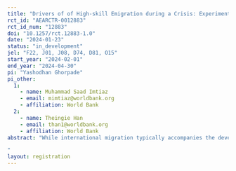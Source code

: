 ```yaml
---
title: "Drivers of of High-skill Emigration during a Crisis: Experimental evidence from graduates in Myanmar"
rct_id: "AEARCTR-0012883"
rct_id_num: "12883"
doi: "10.1257/rct.12883-1.0"
date: "2024-01-23"
status: "in_development"
jel: "F22, J01, J08, D74, D81, O15"
start_year: "2024-02-01"
end_year: "2024-04-30"
pi: "Yashodhan Ghorpade"
pi_other:
  1:
    - name: Muhammad Saad Imtiaz
    - email: mimtiaz@worldbank.org
    - affiliation: World Bank
  2:
    - name: Theingie Han
    - email: than1@worldbank.org
    - affiliation: World Bank
abstract: "While international migration typically accompanies the development process, resulting in net gains for both sending and receiving countries especially in the medium- to long-term, a sudden and large-scale immigration of high-skilled workers can result in critical shortages of qualified workers in key sectors of economic activity in the sending country. When emigration is undertaken under duress, induced by economic and/ or political instability, such detrimental effects may be more pronounced. When migration is motivated by a need to escape duress at home, prospective emigrants may be willing to accept lower wages  to move abroad, than under more normal circumstances. They may also be more willing to take up work that they are overqualified for. Both such choices represent a potential misallocation of labour, provoked by the difficult circumstances faced by potential emigrants at home. Our study seeks to understand the extent to which (i) political instability (resulting in civil conflict) and (ii) economic uncertainty drive the willingness of high-skilled youth in Myanmar to migrate aborad, the threshold wage differential at which they become indifferent between migrating and remaining at home, and the extent to which they may be amendable to undertake work for which they are overqualified. We examine these questions in the context of the military takeover of government in Myanmar since 2021, followed by high levels of violent conflict and economic collapse. As young people in Myanmar face diminished economic prospects, the appeal of emigrating abroad may increase, the reservation wage for work abroad may fall, and the hesitation to perform work they are overqualified for may reduce. Does the willingness of high-skilled youth to emigrate respond more to political or to economic prospects and expectations? We examine these questions through the use of a randomized questionnaire module in which respondents will be randomly assigned one of three hypothetical scenarios representing (i) an improvement in the political situation including the cessation of violent conflict, (ii) an improvement in the economic situation including currency and price stabilization, and (iii) a neutral scenario representing things as they are at present. Under each of these scenarios we estimate (i) the wage premium/ discount that would make high skilled youth indifferent between migrating and staying on in Myanmar, (ii) a similar wage premium/ discount but for taking on less skilled work abroad. In a second, linked survey experiment, we will also attempt to understand what level of wage premium/ discount would make Myanmar nationals living abroad indifferent between returning to Myanmar and staying on in their countries of residence under randomly assigned scenarios of political and economic improvements in Myanmar. 
"
layout: registration
---
```


